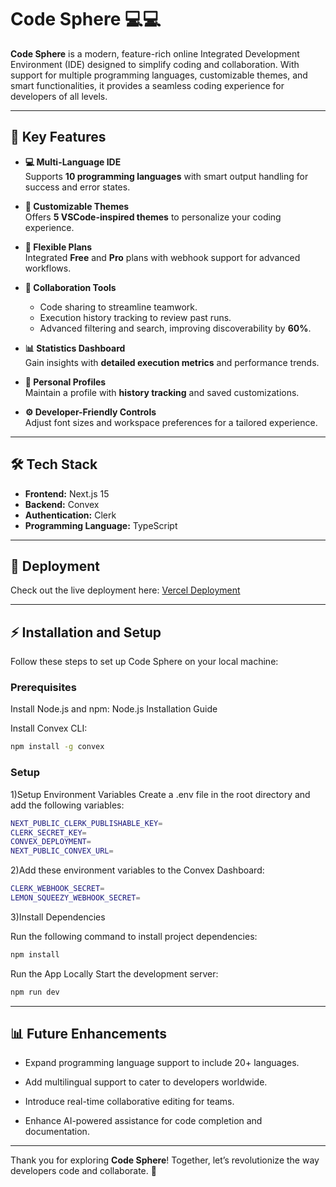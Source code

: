 # Code Sphere 💻💻 

**Code Sphere** is a modern, feature-rich online Integrated Development Environment (IDE) designed to simplify coding and collaboration. With support for multiple programming languages, customizable themes, and smart functionalities, it provides a seamless coding experience for developers of all levels.

---

## 🌟 Key Features  

- **💻 Multi-Language IDE**  
  Supports **10 programming languages** with smart output handling for success and error states.  

- **🎨 Customizable Themes**  
  Offers **5 VSCode-inspired themes** to personalize your coding experience.  

- **🔗 Flexible Plans**  
  Integrated **Free** and **Pro** plans with webhook support for advanced workflows.  

- **🤝 Collaboration Tools**  
  - Code sharing to streamline teamwork.  
  - Execution history tracking to review past runs.  
  - Advanced filtering and search, improving discoverability by **60%**.

- **📊 Statistics Dashboard**  
  Gain insights with **detailed execution metrics** and performance trends.  


- **👤 Personal Profiles**  
  Maintain a profile with **history tracking** and saved customizations.  

- **⚙️ Developer-Friendly Controls**  
  Adjust font sizes and workspace preferences for a tailored experience.  

---

## 🛠️ Tech Stack  

- **Frontend:** Next.js 15  
- **Backend:** Convex  
- **Authentication:** Clerk  
- **Programming Language:** TypeScript  

---



## 🚀 Deployment   

Check out the live deployment here: [Vercel Deployment](https://code-editor-sooty-zeta.vercel.app/)  

---
## ⚡ Installation and Setup

Follow these steps to set up Code Sphere on your local machine:

### Prerequisites  

Install Node.js and npm: Node.js Installation Guide

Install Convex CLI:
```bash
npm install -g convex
```

### Setup
1)Setup Environment Variables
Create a .env file in the root directory and add the following variables:
```bash
NEXT_PUBLIC_CLERK_PUBLISHABLE_KEY=
CLERK_SECRET_KEY=
CONVEX_DEPLOYMENT=
NEXT_PUBLIC_CONVEX_URL=
```


2)Add these environment variables to the Convex Dashboard:
```bash
CLERK_WEBHOOK_SECRET=
LEMON_SQUEEZY_WEBHOOK_SECRET=
```

3)Install Dependencies

Run the following command to install project dependencies:
```bash
npm install
```
Run the App Locally
Start the development server:
```bash
npm run dev
```

---


## 📊 Future Enhancements

* Expand programming language support to include 20+ languages.

* Add multilingual support to cater to developers worldwide.

* Introduce real-time collaborative editing for teams.

* Enhance AI-powered assistance for code completion and documentation.

---

Thank you for exploring **Code Sphere**! Together, let’s revolutionize the way developers code and collaborate. 🚀

